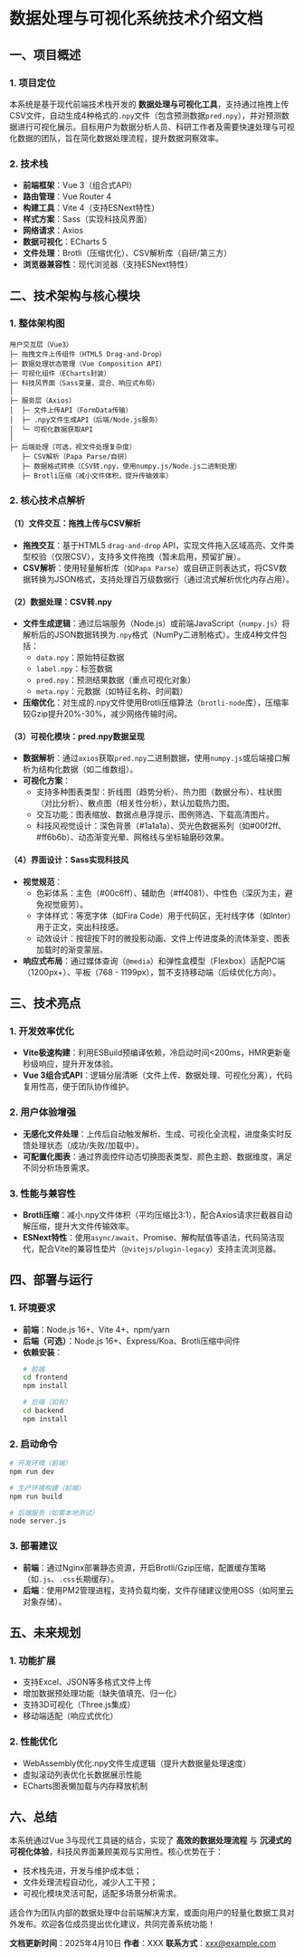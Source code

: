 # 数据处理与可视化系统技术介绍文档

## 一、项目概述
### 1. 项目定位
本系统是基于现代前端技术栈开发的 **数据处理与可视化工具**，支持通过拖拽上传CSV文件，自动生成4种格式的`.npy`文件（包含预测数据`pred.npy`），并对预测数据进行可视化展示。目标用户为数据分析人员、科研工作者及需要快速处理与可视化数据的团队，旨在简化数据处理流程，提升数据洞察效率。

### 2. 技术栈
- **前端框架**：Vue 3（组合式API）
- **路由管理**：Vue Router 4
- **构建工具**：Vite 4（支持ESNext特性）
- **样式方案**：Sass（实现科技风界面）
- **网络请求**：Axios
- **数据可视化**：ECharts 5
- **文件处理**：Brotli（压缩优化）、CSV解析库（自研/第三方）
- **浏览器兼容性**：现代浏览器（支持ESNext特性）

## 二、技术架构与核心模块
### 1. 整体架构图
```
用户交互层（Vue3）
├─ 拖拽文件上传组件（HTML5 Drag-and-Drop）
├─ 数据处理状态管理（Vue Composition API）
├─ 可视化组件（ECharts封装）
├─ 科技风界面（Sass变量、混合、响应式布局）
│
├─ 服务层（Axios）
│  ├─ 文件上传API（FormData传输）
│  ├─ .npy文件生成API（后端/Node.js服务）
│  └─ 可视化数据获取API
│
├─ 后端处理（可选，视文件处理复杂度）
   ├─ CSV解析（Papa Parse/自研）
   ├─ 数据格式转换（CSV转.npy，使用numpy.js/Node.js二进制处理）
   ├─ Brotli压缩（减小文件体积，提升传输效率）
```

### 2. 核心技术点解析
#### （1）文件交互：拖拽上传与CSV解析
- **拖拽交互**：基于HTML5 `drag-and-drop` API，实现文件拖入区域高亮、文件类型校验（仅限CSV），支持多文件拖拽（暂未启用，预留扩展）。
- **CSV解析**：使用轻量解析库（如`Papa Parse`）或自研正则表达式，将CSV数据转换为JSON格式，支持处理百万级数据行（通过流式解析优化内存占用）。

#### （2）数据处理：CSV转.npy
- **文件生成逻辑**：通过后端服务（Node.js）或前端JavaScript（`numpy.js`）将解析后的JSON数据转换为`.npy`格式（NumPy二进制格式）。生成4种文件包括：
  - `data.npy`：原始特征数据
  - `label.npy`：标签数据
  - `pred.npy`：预测结果数据（重点可视化对象）
  - `meta.npy`：元数据（如特征名称、时间戳）
- **压缩优化**：对生成的.npy文件使用Brotli压缩算法（`brotli-node`库），压缩率较Gzip提升20%-30%，减少网络传输时间。

#### （3）可视化模块：pred.npy数据呈现
- **数据解析**：通过`axios`获取`pred.npy`二进制数据，使用`numpy.js`或后端接口解析为结构化数据（如二维数组）。
- **可视化方案**：
  - 支持多种图表类型：折线图（趋势分析）、热力图（数据分布）、柱状图（对比分析）、散点图（相关性分析），默认加载热力图。
  - 交互功能：图表缩放、数据点悬浮提示、图例筛选、下载高清图片。
  - 科技风视觉设计：深色背景（#1a1a1a）、荧光色数据系列（如#00f2ff、#ff6b6b）、动态渐变光晕、网格线与坐标轴磨砂效果。

#### （4）界面设计：Sass实现科技风
- **视觉规范**：
  - 色彩体系：主色（#00c6ff）、辅助色（#ff4081）、中性色（深灰为主，避免视觉疲劳）。
  - 字体样式：等宽字体（如Fira Code）用于代码区，无衬线字体（如Inter）用于正文，突出科技感。
  - 动效设计：按钮按下时的微投影动画、文件上传进度条的流体渐变、图表加载时的渐变蒙层。
- **响应式布局**：通过媒体查询（`@media`）和弹性盒模型（Flexbox）适配PC端（1200px+）、平板（768 - 1199px），暂不支持移动端（后续优化方向）。

## 三、技术亮点
### 1. 开发效率优化
- **Vite极速构建**：利用ESBuild预编译依赖，冷启动时间<200ms，HMR更新毫秒级响应，提升开发体验。
- **Vue 3组合式API**：逻辑分层清晰（文件上传、数据处理、可视化分离），代码复用性高，便于团队协作维护。

### 2. 用户体验增强
- **无感化文件处理**：上传后自动触发解析、生成、可视化全流程，进度条实时反馈处理状态（成功/失败/加载中）。
- **可配置化图表**：通过界面控件动态切换图表类型、颜色主题、数据维度，满足不同分析场景需求。

### 3. 性能与兼容性
- **Brotli压缩**：减小.npy文件体积（平均压缩比3:1），配合Axios请求拦截器自动解压缩，提升大文件传输效率。
- **ESNext特性**：使用`async/await`、Promise、解构赋值等语法，代码简洁现代，配合Vite的兼容性垫片（`@vitejs/plugin-legacy`）支持主流浏览器。

## 四、部署与运行
### 1. 环境要求
- **前端**：Node.js 16+、Vite 4+、npm/yarn
- **后端（可选）**：Node.js 16+、Express/Koa、Brotli压缩中间件
- **依赖安装**：
  ```bash
  # 前端
  cd frontend
  npm install

  # 后端（如有）
  cd backend
  npm install
  ```

### 2. 启动命令
```bash
# 开发环境（前端）
npm run dev

# 生产环境构建（前端）
npm run build

# 后端服务（如需本地测试）
node server.js
```

### 3. 部署建议
- **前端**：通过Nginx部署静态资源，开启Brotli/Gzip压缩，配置缓存策略（如`.js`、`.css`长期缓存）。
- **后端**：使用PM2管理进程，支持负载均衡，文件存储建议使用OSS（如阿里云对象存储）。

## 五、未来规划
### 1. 功能扩展
- 支持Excel、JSON等多格式文件上传
- 增加数据预处理功能（缺失值填充、归一化）
- 支持3D可视化（Three.js集成）
- 移动端适配（响应式优化）

### 2. 性能优化
- WebAssembly优化.npy文件生成逻辑（提升大数据量处理速度）
- 虚拟滚动列表优化长数据展示性能
- ECharts图表懒加载与内存释放机制

## 六、总结
本系统通过Vue 3与现代工具链的结合，实现了 **高效的数据处理流程** 与 **沉浸式的可视化体验**，科技风界面兼顾美观与实用性。核心优势在于：
- 技术栈先进，开发与维护成本低；
- 文件处理流程自动化，减少人工干预；
- 可视化模块灵活可配，适配多场景分析需求。

适合作为团队内部的数据处理中台前端解决方案，或面向用户的轻量化数据工具对外发布。欢迎各位成员提出优化建议，共同完善系统功能！

**文档更新时间**：2025年4月10日
**作者**：XXX
**联系方式**：xxx@example.com
